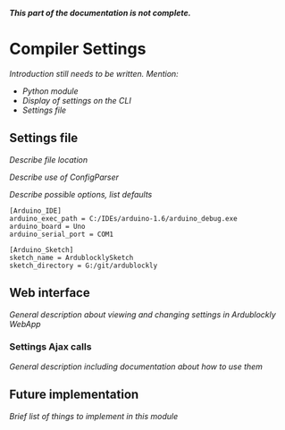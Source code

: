 **_This part of the documentation is not complete._**

# Compiler Settings
*Introduction still needs to be written. Mention:*
* *Python module*
* *Display of settings on the CLI*
* *Settings file*


## Settings file
*Describe file location*

*Describe use of ConfigParser*

*Describe possible options, list defaults*

```
[Arduino_IDE]
arduino_exec_path = C:/IDEs/arduino-1.6/arduino_debug.exe
arduino_board = Uno
arduino_serial_port = COM1

[Arduino_Sketch]
sketch_name = ArdublocklySketch
sketch_directory = G:/git/ardublockly
```

## Web interface
*General description about viewing and changing settings in Ardublockly WebApp*


### Settings Ajax calls
*General description including documentation about how to use them*


## Future implementation
*Brief list of things to implement in this module*